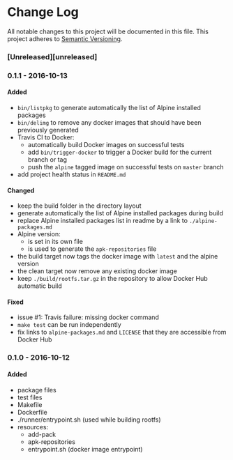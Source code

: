 # Change Log
All notable changes to this project will be documented in this file.
This project adheres to [Semantic Versioning](http://semver.org/).

### [Unreleased][unreleased]

### 0.1.1 - 2016-10-13
#### Added
- `bin/listpkg` to generate automatically the list of Alpine installed packages
- `bin/delimg` to remove any docker images that should have been previously generated
- Travis CI to Docker:
    - automatically build Docker images on successful tests
    - add `bin/trigger-docker` to trigger a Docker build for the current branch or tag
    - push the `alpine` tagged image on successful tests on `master` branch
- add project health status in `README.md`

#### Changed
- keep the build folder in the directory layout
- generate automatically the list of Alpine installed packages during build
- replace Alpine installed packages list in readme by a link to `./alpine-packages.md`
- Alpine version:
    - is set in its own file
    - is used to generate the `apk-repositories` file
- the build target now tags the docker image with `latest` and  the alpine version
- the clean target now remove any existing docker image
- keep `./build/rootfs.tar.gz` in the repository to allow Docker Hub automatic build

#### Fixed
- issue #1: Travis failure: missing docker command
- `make test` can be run independently
- fix links to `alpine-packages.md` and `LICENSE` that they are accessible from Docker Hub

### 0.1.0 - 2016-10-12
#### Added
- package files
- test files
- Makefile
- Dockerfile
- ./runner/entrypoint.sh (used while building rootfs)
- resources:    
    - add-pack
    - apk-repositories
    - entrypoint.sh (docker image entrypoint)

